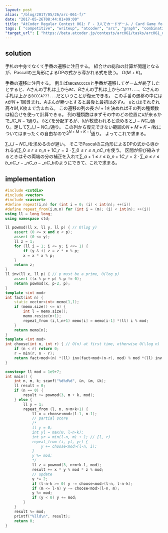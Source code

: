 ```yaml
---
layout: post
alias: "/blog/2017/05/26/arc-061-f/"
date: "2017-05-26T08:44:01+09:00"
title: "AtCoder Regular Contest 061: F - 3人でカードゲーム / Card Game for Three"
tags: [ "competitive", "writeup", "atcoder", "arc", "graph", "combination" ]
"target_url": [ "https://beta.atcoder.jp/contests/arc061/tasks/arc061_d" ]
---
```


## solution

手札の中身でなくて手番の遷移に注目する。
組合せの総和の計算が問題となるが、Pascalの三角形によるDPの式から導かれる式を使う。
$O(M + K)$。

手番の遷移に注目する。
例えば`ABCBACCCCA`と手番が遷移してゲームが終了したとすると、$A$さんの手札は上から`BC`、$B$さんの手札は上から`CA???...`、$C$さんの手札は上から`BCCCA???...`だということが復元できる。
この手番の遷移の中には`A`が$N+1$回含まれ、$A$さんが勝つとすると最後と最初は必ず`A`。
`B`と`C`はそれぞれ高々$M,K$枚まで含まれる。
この遷移の列の長さ$l+1$を決めればその列の種類数は組合せを使って計算できる。
列の種類数はまずその中のどの位置に`A`が来るかで${}\_lC\_{N-1}$通り。
`B`と`C`を分配するが、`B`が$i$枚使われると決めると${}\_{l-N}C\_i$通り。足して$\sum\_i {}\_{l-N}C\_i$通り。
この列から復元できない範囲の$N+M+K-l$枚についてはまったくの自由なので$3^{N+M+K-l}$通り。
よってこれで求まる。

$\sum\_i {}\_{l-N}C\_i$を求めるのが遅い。
そこでPascalの三角形によるDPの式から導かれる式$\sum\_{0 \le r \le n} {}\_{n+1}C\_r = 2 \cdot \sum\_{0 \le r \le n} {}\_nC\_r$を使う。
区間が伸び縮みするときはその両端の分の補正を入れて$\sum\_{a+1 \le r \le b} {}\_{n+1}C\_r = 2 \cdot \sum\_{a \le r \le b} {}\_nC\_r - {}\_nC\_a - {}\_nC\_b$のようにできて、これで求まる。

## implementation

``` c++
#include <cstdio>
#include <vector>
#include <cassert>
#define repeat(i,n) for (int i = 0; (i) < int(n); ++(i))
#define repeat_from(i,m,n) for (int i = (m); (i) < int(n); ++(i))
using ll = long long;
using namespace std;

ll powmod(ll x, ll y, ll p) { // O(log y)
    assert (0 <= x and x < p);
    assert (0 <= y);
    ll z = 1;
    for (ll i = 1; i <= y; i <<= 1) {
        if (y & i) z = z * x % p;
        x = x * x % p;
    }
    return z;
}
ll inv(ll x, ll p) { // p must be a prime, O(log p)
    assert ((x % p + p) % p != 0);
    return powmod(x, p-2, p);
}
template <int mod>
int fact(int n) {
    static vector<int> memo(1,1);
    if (memo.size() <= n) {
        int l = memo.size();
        memo.resize(n+1);
        repeat_from (i,l,n+1) memo[i] = memo[i-1] *(ll) i % mod;
    }
    return memo[n];
}
template <int mod>
int choose(int n, int r) { // O(n) at first time, otherwise O(\log n)
    if (n < r) return 0;
    r = min(r, n - r);
    return fact<mod>(n) *(ll) inv(fact<mod>(n-r), mod) % mod *(ll) inv(fact<mod>(r), mod) % mod;
}

constexpr ll mod = 1e9+7;
int main() {
    int n, m, k; scanf("%d%d%d", &n, &m, &k);
    ll result = 0;
    if (n == 0) {
        result += powmod(3, m + k, mod);
    } else {
        ll y = 1;
        repeat_from (l, n, n+m+k+1) {
            ll x = choose<mod>(l-1, n-1);
            // partial score
            /*
            ll y = 0;
            int yl = max(0, l-n-k);
            int yr = min(l-n, m) + 1; // [l, r)
            repeat_from (i, yl, yr) {
                y += choose<mod>(l-n, i);
            }
            y %= mod;
            */
            ll z = powmod(3, n+m+k-l, mod);
            result += x * y % mod * z % mod;
            // update
            y *= 2;
            if (l-n-k >= 0) y -= choose<mod>(l-n, l-n-k);
            if (m <= l-n) y -= choose<mod>(l-n, m);
            y %= mod;
            if (y < 0) y += mod;
        }
    }
    result %= mod;
    printf("%lld\n", result);
    return 0;
}
```
